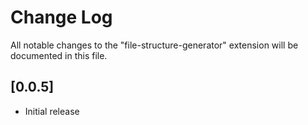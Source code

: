 # Change Log

All notable changes to the "file-structure-generator" extension will be documented in this file.

## [0.0.5]

- Initial release